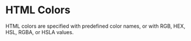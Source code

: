 # HTML Colors

HTML colors are specified with predefined color names, or with RGB, HEX, HSL, RGBA, or HSLA values.
